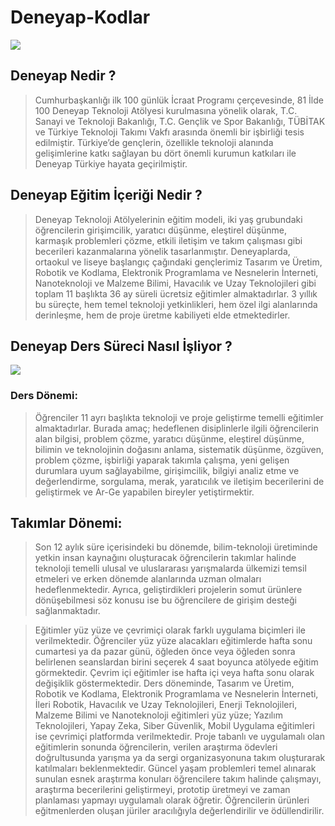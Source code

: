 # Deneyap-Kodlar

<img src="https://deneyapturkiye.org/img/logo.png" width="auto">

## Deneyap Nedir ?

  > Cumhurbaşkanlığı ilk 100 günlük İcraat Programı çerçevesinde, 81 İlde 100 Deneyap Teknoloji Atölyesi kurulmasına yönelik olarak, T.C. Sanayi ve Teknoloji Bakanlığı, T.C. Gençlik ve Spor Bakanlığı, TÜBİTAK ve Türkiye Teknoloji Takımı Vakfı arasında önemli bir işbirliği tesis edilmiştir. Türkiye’de gençlerin, özellikle teknoloji alanında gelişimlerine katkı sağlayan bu dört önemli kurumun katkıları ile Deneyap Türkiye hayata geçirilmiştir.

## Deneyap Eğitim İçeriği Nedir ?
  > Deneyap Teknoloji Atölyelerinin eğitim modeli, iki yaş grubundaki öğrencilerin girişimcilik, yaratıcı düşünme, eleştirel düşünme, karmaşık problemleri çözme, etkili iletişim ve takım çalışması gibi becerileri kazanmalarına yönelik tasarlanmıştır. Deneyaplarda, ortaokul ve liseye başlangıç çağındaki gençlerimiz Tasarım ve Üretim, Robotik ve Kodlama, Elektronik Programlama ve Nesnelerin İnterneti, Nanoteknoloji ve Malzeme Bilimi, Havacılık ve Uzay Teknolojileri gibi toplam 11 başlıkta 36 ay süreli ücretsiz eğitimler almaktadırlar. 3 yıllık bu süreçte, hem temel teknoloji yetkinlikleri, hem özel ilgi alanlarında derinleşme, hem de proje üretme kabiliyeti elde etmektedirler.

## Deneyap Ders Süreci Nasıl İşliyor ?

<img src="https://deneyapturkiye.org/resim/egitim_modeli.png" width="auto">

 ### Ders Dönemi: 
  > Öğrenciler 11 ayrı başlıkta teknoloji ve proje geliştirme temelli eğitimler almaktadırlar. Burada amaç; hedeflenen disiplinlerle ilgili öğrencilerin alan bilgisi, problem çözme, yaratıcı düşünme, eleştirel düşünme, bilimin ve teknolojinin doğasını anlama, sistematik düşünme, özgüven, problem çözme, işbirliği yaparak takımla çalışma, yeni gelişen durumlara uyum sağlayabilme, girişimcilik, bilgiyi analiz etme ve değerlendirme, sorgulama, merak, yaratıcılık ve iletişim becerilerini de geliştirmek ve Ar-Ge yapabilen bireyler yetiştirmektir.
  
## Takımlar Dönemi: 
  > Son 12 aylık süre içerisindeki bu dönemde, bilim-teknoloji üretiminde yetkin insan kaynağını oluşturacak öğrencilerin takımlar halinde teknoloji temelli ulusal ve uluslararası yarışmalarda ülkemizi temsil etmeleri ve erken dönemde alanlarında uzman olmaları hedeflenmektedir. Ayrıca, geliştirdikleri projelerin somut ürünlere dönüşebilmesi söz konusu ise bu öğrencilere de girişim desteği sağlanmaktadır.

  > Eğitimler yüz yüze ve çevrimiçi olarak farklı uygulama biçimleri ile verilmektedir. Öğrenciler yüz yüze alacakları eğitimlerde hafta sonu cumartesi ya da pazar günü, öğleden önce veya öğleden sonra belirlenen seanslardan birini seçerek 4 saat boyunca atölyede eğitim görmektedir. Çevrim içi eğitimler ise hafta içi veya hafta sonu olarak değişiklik göstermektedir. Ders döneminde, Tasarım ve Üretim, Robotik ve Kodlama, Elektronik Programlama ve Nesnelerin İnterneti, İleri Robotik, Havacılık ve Uzay Teknolojileri, Enerji Teknolojileri, Malzeme Bilimi ve Nanoteknoloji eğitimleri yüz yüze; Yazılım Teknolojileri, Yapay Zeka, Siber Güvenlik, Mobil Uygulama eğitimleri ise çevrimiçi platformda verilmektedir. Proje tabanlı ve uygulamalı olan eğitimlerin sonunda öğrencilerin, verilen araştırma ödevleri doğrultusunda yarışma ya da sergi organizasyonuna takım oluşturarak katılmaları beklenmektedir. Güncel yaşam problemleri temel alınarak sunulan esnek araştırma konuları öğrencilere takım halinde çalışmayı, araştırma becerilerini geliştirmeyi, prototip üretmeyi ve zaman planlaması yapmayı uygulamalı olarak öğretir. Öğrencilerin ürünleri eğitmenlerden oluşan jüriler aracılığıyla değerlendirilir ve ödüllendirilir. 
